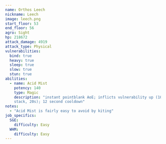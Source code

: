 ```yaml
---
name: Orthos Leech
nickname: Leech
image: leech.png
start_floor: 53
end_floor: 56
agro: Sight
hp: 218672
attack_damage: 4919
attack_type: Physical
vulnerabilities:
  bind: true
  heavy: true
  sleep: true
  slow: true
  stun: true
abilities:
  - name: Acid Mist
    potency: 140
    type: Magic
    description: "instant pointblank AoE; inflicts vulnerability up (10% per
    stack, 20s); 12 second cooldown"
notes:
  - "Acid Mist is fairly easy to avoid by kiting"
job_specifics:
  SGE:
    difficulty: Easy
  WHM:
    difficulty: Easy
---
```

